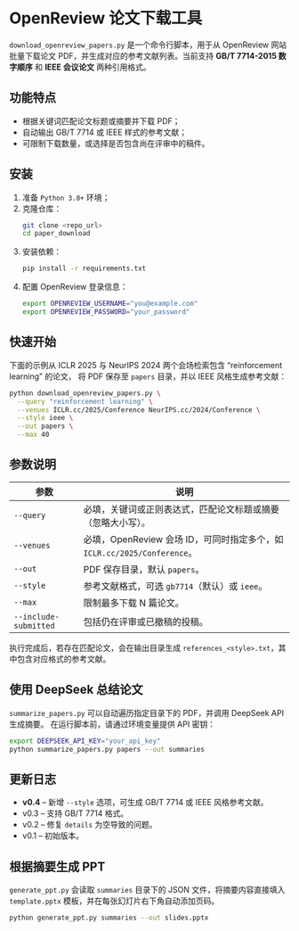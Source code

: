 # OpenReview 论文下载工具

`download_openreview_papers.py` 是一个命令行脚本，用于从 OpenReview 网站批量下载论文 PDF，并生成对应的参考文献列表。当前支持 **GB/T 7714-2015 数字顺序** 和 **IEEE 会议论文** 两种引用格式。

## 功能特点
- 根据关键词匹配论文标题或摘要并下载 PDF；
- 自动输出 GB/T 7714 或 IEEE 样式的参考文献；
- 可限制下载数量，或选择是否包含尚在评审中的稿件。

## 安装
1. 准备 `Python 3.8+` 环境；
2. 克隆仓库：
   ```bash
   git clone <repo_url>
   cd paper_download
   ```
3. 安装依赖：
   ```bash
   pip install -r requirements.txt
   ```
4. 配置 OpenReview 登录信息：
   ```bash
   export OPENREVIEW_USERNAME="you@example.com"
   export OPENREVIEW_PASSWORD="your_password"
   ```

## 快速开始
下面的示例从 ICLR 2025 与 NeurIPS 2024 两个会场检索包含 “reinforcement learning” 的论文，
将 PDF 保存至 `papers` 目录，并以 IEEE 风格生成参考文献：
```bash
python download_openreview_papers.py \
  --query "reinforcement learning" \
  --venues ICLR.cc/2025/Conference NeurIPS.cc/2024/Conference \
  --style ieee \
  --out papers \
  --max 40
```

## 参数说明
| 参数 | 说明 |
| ---- | ---- |
| `--query` | 必填，关键词或正则表达式，匹配论文标题或摘要（忽略大小写）。 |
| `--venues` | 必填，OpenReview 会场 ID，可同时指定多个，如 `ICLR.cc/2025/Conference`。 |
| `--out` | PDF 保存目录，默认 `papers`。 |
| `--style` | 参考文献格式，可选 `gb7714`（默认）或 `ieee`。 |
| `--max` | 限制最多下载 N 篇论文。 |
| `--include-submitted` | 包括仍在评审或已撤稿的投稿。 |

执行完成后，若存在匹配论文，会在输出目录生成 `references_<style>.txt`，其中包含对应格式的参考文献。

## 使用 DeepSeek 总结论文

`summarize_papers.py` 可以自动遍历指定目录下的 PDF，并调用 DeepSeek API 生成摘要。
在运行脚本前，请通过环境变量提供 API 密钥：

```bash
export DEEPSEEK_API_KEY="your_api_key"
python summarize_papers.py papers --out summaries
```

## 更新日志
- **v0.4** – 新增 `--style` 选项，可生成 GB/T 7714 或 IEEE 风格参考文献。
- v0.3 – 支持 GB/T 7714 格式。
- v0.2 – 修复 `details` 为空导致的问题。
- v0.1 – 初始版本。

## 根据摘要生成 PPT

`generate_ppt.py` 会读取 `summaries` 目录下的 JSON 文件，将摘要内容直接填入 `template.pptx` 模板，并在每张幻灯片右下角自动添加页码。

```bash
python generate_ppt.py summaries --out slides.pptx
```
